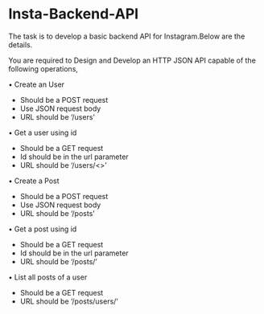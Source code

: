 # Insta-Backend-API

The task is to develop a basic backend API for Instagram.Below are the details.

You are required to Design and Develop an HTTP JSON API capable of the following operations,


•	Create an User
 -	Should be a POST request
 -	Use JSON request body
 -	URL should be ‘/users'


•	Get a user using id
 -	Should be a GET request
 -	Id should be in the url parameter
 -	URL should be ‘/users/<<id here>>’

  
•	Create a Post
 -	Should be a POST request
 -	Use JSON request body
 -	URL should be ‘/posts'

  
•	Get a post using id
 -	Should be a GET request
 -	Id should be in the url parameter
 -	URL should be ‘/posts/<id here>’

  
•	List all posts of a user
 -	Should be a GET request
 -	URL should be ‘/posts/users/<Id here>'

